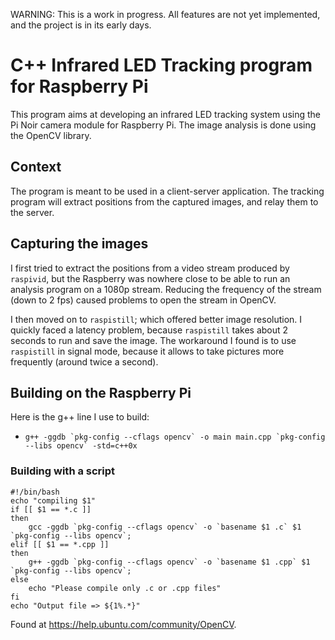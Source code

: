 WARNING: This is a work in progress. All features are not yet implemented, and the project is in
its early days.

# C++ Infrared LED Tracking program for Raspberry Pi
This program aims at developing an infrared LED tracking system using the Pi Noir camera module for Raspberry Pi.
The image analysis is done using the OpenCV library.

## Context
The program is meant to be used in a client-server application. The tracking program will extract positions from
the captured images, and relay them to the server.

## Capturing the images
I first tried to extract the positions from a video stream produced by `raspivid`, but the Raspberry was nowhere
close to be able to run an analysis program on a 1080p stream. Reducing the frequency of the stream (down to 2 fps)
caused problems to open the stream in OpenCV.

I then moved on to `raspistill`; which offered better image resolution. I quickly faced a latency problem, because
`raspistill` takes about 2 seconds to run and save the image. The workaround I found is to use `raspistill` in 
signal mode, because it allows to take pictures more frequently (around twice a second).

## Building on the Raspberry Pi
Here is the g++ line I use to build:
* ```g++ -ggdb `pkg-config --cflags opencv` -o main main.cpp `pkg-config --libs opencv` -std=c++0x```

### Building with a script
```
#!/bin/bash
echo "compiling $1"
if [[ $1 == *.c ]]
then
    gcc -ggdb `pkg-config --cflags opencv` -o `basename $1 .c` $1 `pkg-config --libs opencv`;
elif [[ $1 == *.cpp ]]
then
    g++ -ggdb `pkg-config --cflags opencv` -o `basename $1 .cpp` $1 `pkg-config --libs opencv`;
else
    echo "Please compile only .c or .cpp files"
fi
echo "Output file => ${1%.*}"
```
Found at https://help.ubuntu.com/community/OpenCV.

